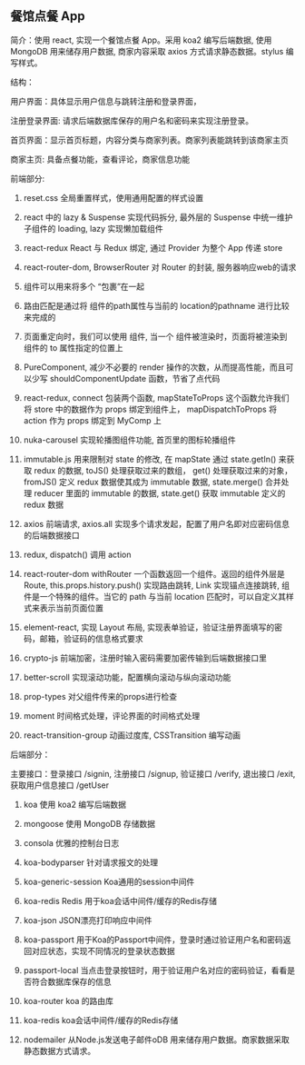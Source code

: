 ## 餐馆点餐 App

简介：使用 react, 实现一个餐馆点餐 App。采用 koa2 编写后端数据, 使用 MongoDB 用来储存用户数据, 商家内容采取 axios 方式请求静态数据。stylus 编写样式。

结构：

用户界面：具体显示用户信息与跳转注册和登录界面，

注册登录界面: 请求后端数据库保存的用户名和密码来实现注册登录。

首页界面：显示首页标题，内容分类与商家列表。商家列表能跳转到该商家主页

商家主页: 具备点餐功能，查看评论，商家信息功能

前端部分:

1. reset.css 全局重置样式，使用通用配置的样式设置

2. react 中的 lazy & Suspense 实现代码拆分, 最外层的 Suspense 中统一维护子组件的 loading, lazy 实现懒加载组件

3. react-redux React 与 Redux 绑定, 通过 Provider 为整个 App 传递 store

4. react-router-dom, BrowserRouter 对 Router 的封装, 服务器响应web的请求

5. <Switch> 组件可以用来将多个 <Route> “包裹”在一起

6. 路由匹配是通过将 <Route> 组件的path属性与当前的 location的pathname 进行比较来完成的

7. 页面重定向时，我们可以使用 <Redirect> 组件, 当一个 <Redirect> 组件被渲染时，页面将被渲染到 <Redirect> 组件的 to 属性指定的位置上

8. PureComponent, 减少不必要的 render 操作的次数，从而提高性能，而且可以少写 shouldComponentUpdate 函数，节省了点代码

9. react-redux, connect 包装两个函数, mapStateToProps 这个函数允许我们将 store 中的数据作为 props 绑定到组件上， mapDispatchToProps 将 action 作为 props 绑定到 MyComp 上

10. nuka-carousel 实现轮播图组件功能, 首页里的图标轮播组件

11. immutable.js 用来限制对 state 的修改, 在 mapState 通过 state.getIn() 来获取 redux 的数据, toJS() 处理获取过来的数组， get() 处理获取过来的对象， fromJS() 定义 redux 数据使其成为 immutable 数据, state.merge() 合并处理 reducer 里面的 immutable 的数据, state.get() 获取 immutable 定义的 redux 数据

12. axios 前端请求, axios.all 实现多个请求发起，配置了用户名即对应密码信息的后端数据接口

13. redux, dispatch() 调用 action

14. react-router-dom withRouter 一个函数返回一个组件。返回的组件外层是 Route, this.props.history.push() 实现路由跳转, Link 实现锚点连接跳转, <NavLink> 组件是一个特殊的<Link>组件。当它的 path 与当前 location 匹配时，可以自定义其样式来表示当前页面位置

15. element-react, 实现 Layout 布局, 实现表单验证，验证注册界面填写的密码，邮箱，验证码的信息格式要求

16. crypto-js 前端加密，注册时输入密码需要加密传输到后端数据接口里

17. better-scroll 实现滚动功能，配置横向滚动与纵向滚动功能

18. prop-types 对父组件传来的props进行检查


19. moment 时间格式处理，评论界面的时间格式处理

20. react-transition-group 动画过度库, CSSTransition 编写动画

后端部分：



主要接口：登录接口 /signin, 注册接口 /signup, 验证接口 /verify, 退出接口 /exit, 获取用户信息接口 /getUser

1. koa 使用 koa2 编写后端数据

2. mongoose 使用 MongoDB 存储数据
3. consola 优雅的控制台日志

4. koa-bodyparser 针对请求报文的处理

5. koa-generic-session Koa通用的session中间件

6. koa-redis Redis 用于koa会话中间件/缓存的Redis存储

7. koa-json JSON漂亮打印响应中间件

8. koa-passport 用于Koa的Passport中间件，登录时通过验证用户名和密码返回对应状态，实现不同情况的登录状态数据

9. passport-local 当点击登录按钮时，用于验证用户名对应的密码验证，看看是否符合数据库保存的信息

10. koa-router koa 的路由库

11. koa-redis koa会话中间件/缓存的Redis存储

12. nodemailer 从Node.js发送电子邮件oDB 用来储存用户数据。商家数据采取静态数据方式请求。




